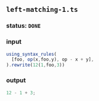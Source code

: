 ## `left-matching-1.ts`

### status: `DONE`

### input

```typescript
using_syntax_rules(
  [foo, op(x,foo,y), op - x + y],
).rewrite(12(1,foo,3))
```

### output

```typescript
12 - 1 + 3;
```

